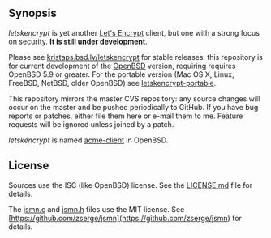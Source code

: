 ## Synopsis

*letskencrypt* is yet another [Let's Encrypt](https://letsencrypt.org)
client, but one with a strong focus on security.  **It is still under
development**.

Please see
[kristaps.bsd.lv/letskencrypt](https://kristaps.bsd.lv/letskencrypt) for
stable releases: this repository is for current development of the
[OpenBSD](http://www.openbsd.org) version, requiring requires OpenBSD
5.9 or greater.  For the portable version (Mac OS X, Linux, FreeBSD,
NetBSD, older OpenBSD) see
[letskencrypt-portable](https://github.com/kristapsdz/letskencrypt-portable).

This repository mirrors the master CVS repository: any source changes
will occur on the master and be pushed periodically to GitHub.  If you
have bug reports or patches, either file them here or e-mail them to me.
Feature requests will be ignored unless joined by a patch.

*letskencrypt* is named
[acme-client](http://cvsweb.openbsd.org/cgi-bin/cvsweb/src/usr.sbin/acme-client/)
in OpenBSD.

## License

Sources use the ISC (like OpenBSD) license.
See the [LICENSE.md](LICENSE.md) file for details.

The [jsmn.c](jsmn.c) and [jsmn.h](jsmn.h) files use the MIT license.
See [https://github.com/zserge/jsmn](https://github.com/zserge/jsmn) for
details.
